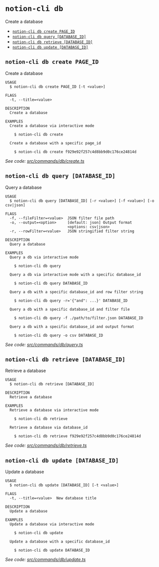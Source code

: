 `notion-cli db`
===============

Create a database

* [`notion-cli db create PAGE_ID`](#notion-cli-db-create-page_id)
* [`notion-cli db query [DATABASE_ID]`](#notion-cli-db-query-database_id)
* [`notion-cli db retrieve [DATABASE_ID]`](#notion-cli-db-retrieve-database_id)
* [`notion-cli db update [DATABASE_ID]`](#notion-cli-db-update-database_id)

## `notion-cli db create PAGE_ID`

Create a database

```
USAGE
  $ notion-cli db create PAGE_ID [-t <value>]

FLAGS
  -t, --title=<value>

DESCRIPTION
  Create a database

EXAMPLES
  Create a database via interactive mode

    $ notion-cli db create

  Create a database with a specific page_id

    $ notion-cli db create f929e92f257c4d8bb9d0c176ce24814d
```

_See code: [src/commands/db/create.ts](https://github.com/litencatt/notion-cli/blob/v0.10.1/src/commands/db/create.ts)_

## `notion-cli db query [DATABASE_ID]`

Query a database

```
USAGE
  $ notion-cli db query [DATABASE_ID] [-r <value>] [-f <value>] [-o csv|json]

FLAGS
  -f, --fileFilter=<value>  JSON filter file path
  -o, --output=<option>     [default: json] Output format
                            <options: csv|json>
  -r, --rowFilter=<value>   JSON stringified filter string

DESCRIPTION
  Query a database

EXAMPLES
  Query a db via interactive mode

    $ notion-cli db query

  Query a db via interactive mode with a specific database_id

    $ notion-cli db query DATABASE_ID

  Query a db with a specific database_id and row filter string

    $ notion-cli db query -r='{"and": ...}' DATABASE_ID

  Query a db with a specific database_id and filter file

    $ notion-cli db query -f ./path/to/filter.json DATABASE_ID

  Query a db with a specific database_id and output format

    $ notion-cli db query -o csv DATABASE_ID
```

_See code: [src/commands/db/query.ts](https://github.com/litencatt/notion-cli/blob/v0.10.1/src/commands/db/query.ts)_

## `notion-cli db retrieve [DATABASE_ID]`

Retrieve a database

```
USAGE
  $ notion-cli db retrieve [DATABASE_ID]

DESCRIPTION
  Retrieve a database

EXAMPLES
  Retrieve a database via interactive mode

    $ notion-cli db retrieve

  Retrieve a database via database_id

    $ notion-cli db retrieve f929e92f257c4d8bb9d0c176ce24814d
```

_See code: [src/commands/db/retrieve.ts](https://github.com/litencatt/notion-cli/blob/v0.10.1/src/commands/db/retrieve.ts)_

## `notion-cli db update [DATABASE_ID]`

Update a database

```
USAGE
  $ notion-cli db update [DATABASE_ID] [-t <value>]

FLAGS
  -t, --title=<value>  New database title

DESCRIPTION
  Update a database

EXAMPLES
  Update a database via interactive mode

    $ notion-cli db update

  Update a database with a specific database_id

    $ notion-cli db update DATABASE_ID
```

_See code: [src/commands/db/update.ts](https://github.com/litencatt/notion-cli/blob/v0.10.1/src/commands/db/update.ts)_
